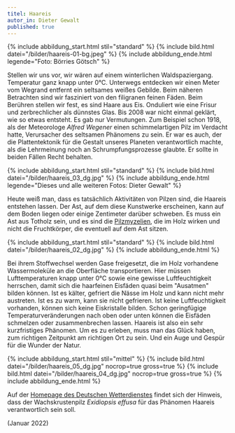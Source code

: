 ```yaml
---
titel: Haareis
autor_in: Dieter Gewalt
published: true
---
```

{% include abbildung_start.html stil="standard" %}
{% include bild.html datei="/bilder/haareis-01-bg.jpeg" %}
{% include abbildung_ende.html legende="Foto: Börries Götsch" %}

Stellen wir uns vor, wir wären auf einem winterlichen Waldspaziergang. Temperatur ganz knapp unter 0°C. Unterwegs entdecken wir einen Meter vom Wegrand entfernt ein seltsames weißes Gebilde. Beim näheren Betrachten sind wir fasziniert von den filigranen feinen Fäden. Beim Berühren stellen wir fest, es sind Haare aus Eis. Onduliert wie eine Frisur und zerbrechlicher als dünnstes Glas. Bis 2008 war nicht einmal geklärt, wie so etwas entsteht. Es gab nur Vermutungen. Zum Beispiel schon 1918, als der Meteorologe *Alfred Wegener* einen schimmelartigen Pilz im Verdacht hatte, Verursacher des seltsamen Phänomens zu sein. Er war es auch, der die Plattentektonik für die Gestalt unseres Planeten verantwortlich machte, als die Lehrmeinung noch an Schrumpfungsprozesse glaubte. Er sollte in beiden Fällen Recht behalten.

{% include abbildung_start.html stil="standard" %}
{% include bild.html datei="/bilder/haareis_03_dg.jpg" %}
{% include abbildung_ende.html legende="Dieses und alle weiteren Fotos: Dieter Gewalt" %}

Heute weiß man, dass es tatsächlich Aktivitäten von Pilzen sind, die Haareis entstehen lassen. Der Ast, auf dem diese Kunstwerke erscheinen, kann auf dem Boden liegen oder einige Zentimeter darüber schweben. Es muss ein Ast aus Totholz sein, und es sind die [Pilzmyzelien](Myzel "Glossar"), die im Holz wirken und nicht die Fruchtkörper, die eventuell auf dem Ast sitzen.

{% include abbildung_start.html stil="standard" %}
{% include bild.html datei="/bilder/haareis_02_dg.jpg" %}
{% include abbildung_ende.html %}

Bei ihrem Stoffwechsel werden Gase freigesetzt, die im Holz vorhandene Wassermoleküle an die Oberfläche transportieren. Hier müssen Lufttemperaturen knapp unter 0°C sowie eine gewisse Luftfeuchtigkeit herrschen, damit sich die haarfeinen Eisfäden  quasi beim "Ausatmen"  bilden können. Ist es kälter, gefriert die Nässe im Holz und kann nicht mehr austreten. Ist es zu warm, kann sie nicht gefrieren. Ist keine Luftfeuchtigkeit vorhanden, können sich keine Eiskristalle bilden. Schon geringfügige Temperaturveränderungen nach oben oder unten können die Eisfäden schmelzen oder zusammenbrechen lassen. Haareis ist also ein sehr kurzfristiges Phänomen. Um es zu erleben, muss man das Glück haben, zum richtigen Zeitpunkt am richtigen Ort zu sein. Und ein Auge und Gespür für die Wunder der Natur.

{% include abbildung_start.html stil="mittel" %}
{% include bild.html datei="/bilder/haareis_05_dg.jpg" nocrop=true gross=true %}
{% include bild.html datei="/bilder/haareis_04_dg.jpg" nocrop=true gross=true %}
{% include abbildung_ende.html %}

Auf der [Homepage des Deutschen Wetterdienstes](https://www.dwd.de/DE/service/lexikon/Functions/glossar.html?lv2=101094&lv3=101140) findet sich der Hinweis, dass der Wachskrustenpilz *Exidiopsis effusa* für das Phänomen Haareis verantwortlich sein soll.

(Januar 2022)
